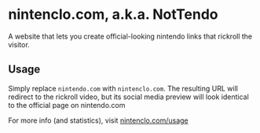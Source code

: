 # nintenclo.com, a.k.a. NotTendo

A website that lets you create official-looking nintendo links that rickroll the visitor.

## Usage

Simply replace `nintendo.com` with `nintenclo.com`. The resulting URL will redirect to the rickroll video, but its social media preview will look identical to the official page on nintendo.com


For more info (and statistics), visit [nintenclo.com/usage](https://nintenclo.com/usage)
